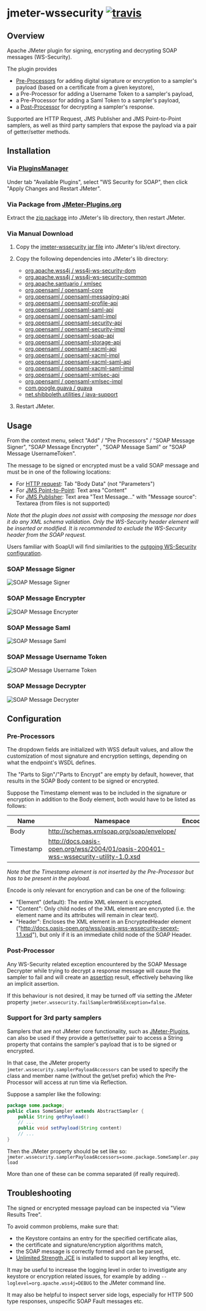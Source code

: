 # jmeter-wssecurity [![travis][travis-image]][travis-url]

[travis-image]: https://travis-ci.org/tilln/jmeter-wssecurity.svg?branch=master
[travis-url]: https://travis-ci.org/tilln/jmeter-wssecurity

Overview
------------

Apache JMeter plugin for signing, encrypting and decrypting SOAP messages (WS-Security).

The plugin provides 
* [Pre-Processors](http://jmeter.apache.org/usermanual/component_reference.html#preprocessors) 
for adding digital signature or encryption to a sampler's payload (based on a certificate from a given keystore),
* a Pre-Processor for adding a Username Token to a sampler's payload,
* a Pre-Processor for adding a Saml Token to a sampler's payload,
* a [Post-Processor](http://jmeter.apache.org/usermanual/component_reference.html#postprocessors)
for decrypting a sampler's response.

Supported are HTTP Request, JMS Publisher and JMS Point-to-Point samplers, as well as third party samplers 
that expose the payload via a pair of getter/setter methods.

Installation
------------

### Via [PluginsManager](https://jmeter-plugins.org/wiki/PluginsManager/)

Under tab "Available Plugins", select "WS Security for SOAP", then click "Apply Changes and Restart JMeter".

### Via Package from [JMeter-Plugins.org](https://jmeter-plugins.org/)

Extract the [zip package](https://jmeter-plugins.org/files/packages/tilln-wssecurity-1.5.zip) into JMeter's lib directory, then restart JMeter.

### Via Manual Download

1. Copy the [jmeter-wssecurity jar file](https://github.com/tilln/jmeter-wssecurity/releases/download/1.5/jmeter-wssecurity-1.5.jar) into JMeter's lib/ext directory.
2. Copy the following dependencies into JMeter's lib directory:
	* [org.apache.wss4j / wss4j-ws-security-dom](https://search.maven.org/remotecontent?filepath=org/apache/wss4j/wss4j-ws-security-dom/2.1.8/wss4j-ws-security-dom-2.1.8.jar)
	* [org.apache.wss4j / wss4j-ws-security-common](https://search.maven.org/remotecontent?filepath=org/apache/wss4j/wss4j-ws-security-common/2.1.8/wss4j-ws-security-common-2.1.8.jar)
	* [org.apache.santuario / xmlsec](https://search.maven.org/remotecontent?filepath=org/apache/santuario/xmlsec/2.0.8/xmlsec-2.0.8.jar)
	* [org.opensaml / opensaml-core](https://search.maven.org/remotecontent?filepath=org/opensaml/opensaml-core/3.3.0/opensaml-core-3.3.0.jar)
	* [org.opensaml / opensaml-messaging-api](https://search.maven.org/remotecontent?filepath=org/opensaml/opensaml-messaging-api/3.3.0/opensaml-messaging-api-3.3.0.jar)
	* [org.opensaml / opensaml-profile-api](https://search.maven.org/remotecontent?filepath=org/opensaml/opensaml-profile-api/3.3.0/opensaml-profile-api-3.3.0.jar)
	* [org.opensaml / opensaml-saml-api](https://search.maven.org/remotecontent?filepath=org/opensaml/opensaml-saml-api/3.3.0/opensaml-saml-api-3.3.0.jar)
	* [org.opensaml / opensaml-saml-impl](https://search.maven.org/remotecontent?filepath=org/opensaml/opensaml-saml-impl/3.3.0/opensaml-saml-impl-3.3.0.jar)
	* [org.opensaml / opensaml-security-api](https://search.maven.org/remotecontent?filepath=org/opensaml/opensaml-security-api/3.3.0/opensaml-security-api-3.3.0.jar)
	* [org.opensaml / opensaml-security-impl](https://search.maven.org/remotecontent?filepath=org/opensaml/opensaml-security-impl/3.3.0/opensaml-security-impl-3.3.0.jar)
	* [org.opensaml / opensaml-soap-api](https://search.maven.org/remotecontent?filepath=org/opensaml/opensaml-soap-api/3.3.0/opensaml-soap-api-3.3.0.jar)
	* [org.opensaml / opensaml-storage-api](https://search.maven.org/remotecontent?filepath=org/opensaml/opensaml-storage-api/3.3.0/opensaml-storage-api-3.3.0.jar)
	* [org.opensaml / opensaml-xacml-api](https://search.maven.org/remotecontent?filepath=org/opensaml/opensaml-xacml-api/3.3.0/opensaml-xacml-api-3.3.0.jar)
	* [org.opensaml / opensaml-xacml-impl](https://search.maven.org/remotecontent?filepath=org/opensaml/opensaml-xacml-impl/3.3.0/opensaml-xacml-impl-3.3.0.jar)
	* [org.opensaml / opensaml-xacml-saml-api](https://search.maven.org/remotecontent?filepath=org/opensaml/opensaml-core/3.3.0/opensaml-xacml-saml-api-3.3.0.jar)
	* [org.opensaml / opensaml-xacml-saml-impl](https://search.maven.org/remotecontent?filepath=org/opensaml/opensaml-xacml-saml-impl/3.3.0/opensaml-xacml-saml-impl-3.3.0.jar)
	* [org.opensaml / opensaml-xmlsec-api](https://search.maven.org/remotecontent?filepath=org/opensaml/opensaml-xmlsec-api/3.3.0/opensaml-xmlsec-api-3.3.0.jar)
	* [org.opensaml / opensaml-xmlsec-impl](https://search.maven.org/remotecontent?filepath=org/opensaml/opensaml-xmlsec-impl/3.3.0/opensaml-xmlsec-impl-3.3.0.jar)
	* [com.google.guava / guava](https://search.maven.org/remotecontent?filepath=com/google/guava/guava/19.0/guava-19.0.jar)
	* [net.shibboleth.utilities / java-support](https://search.maven.org/remotecontent?filepath=net/shibboleth/utilities/java-support/7.3.0/java-support-7.3.0.jar)

3. Restart JMeter.

Usage
------------

From the context menu, select "Add" / "Pre Processors" / "SOAP Message Signer", "SOAP Message Encrypter" , "SOAP Message Saml" or "SOAP Message UsernameToken".

The message to be signed or encrypted must be a valid SOAP message and must be in one of the following locations:
* For [HTTP request](http://jmeter.apache.org/usermanual/component_reference.html#HTTP_Request): Tab "Body Data" (not "Parameters")
* For [JMS Point-to-Point](http://jmeter.apache.org/usermanual/component_reference.html#JMS_Point-to-Point): Text area "Content"
* For [JMS Publisher](http://jmeter.apache.org/usermanual/component_reference.html#JMS_Publisher): Text area "Text Message..." with "Message source": Textarea (from files is not supported)

*Note that the plugin does not assist with composing the message nor does it do any XML schema validation.
Only the WS-Security header element will be inserted or modified.*
*It is recommended to exclude the WS-Security header from the SOAP request.*

Users familiar with SoapUI will find similarities to the [outgoing WS-Security configuration](https://www.soapui.org/soapui-projects/ws-security.html#3-Outgoing-WS-Security-configurations).

### SOAP Message Signer

![SOAP Message Signer](https://raw.githubusercontent.com/tilln/jmeter-wssecurity/master/docs/signature.png)

### SOAP Message Encrypter

![SOAP Message Encrypter](https://raw.githubusercontent.com/tilln/jmeter-wssecurity/master/docs/encryption.png)

### SOAP Message Saml

![SOAP Message Saml](https://raw.githubusercontent.com/fpirson/jmeter-wssecurity/master/docs/saml.png)

### SOAP Message Username Token

![SOAP Message Username Token](https://raw.githubusercontent.com/tilln/jmeter-wssecurity/master/docs/usernametoken.png)

### SOAP Message Decrypter

![SOAP Message Decrypter](https://raw.githubusercontent.com/tilln/jmeter-wssecurity/master/docs/decryption.png)

Configuration
-------------

### Pre-Processors

The dropdown fields are initialized with WSS default values, and allow the customization of most signature and encryption settings, 
depending on what the endpoint's WSDL defines.

The "Parts to Sign"/"Parts to Encrypt" are empty by default, however, that results in the SOAP Body content to be signed or encrypted.

Suppose the Timestamp element was to be included in the signature or encryption in addition to the Body element, both would have to be listed as follows: 

|Name|Namespace|Encode|
|----|---------|------|
|Body|http://schemas.xmlsoap.org/soap/envelope/ | |
|Timestamp|http://docs.oasis-open.org/wss/2004/01/oasis-200401-wss-wssecurity-utility-1.0.xsd | |

*Note that the Timestamp element is not inserted by the Pre-Processor but has to be present in the payload.*

Encode is only relevant for encryption and can be one of the following:
* "Element" (default): The entire XML element is encrypted.
* "Content": Only child nodes of the XML element are encrypted (i.e. the element name and its attributes will remain in clear text).
* "Header": Encloses the XML element in an EncryptedHeader element ("http://docs.oasis-open.org/wss/oasis-wss-wssecurity-secext-1.1.xsd"), 
but only if it is an immediate child node of the SOAP Header.

### Post-Processor

Any WS-Security related exception encountered by the SOAP Message Decrypter 
while trying to decrypt a response message will cause the sampler to fail and will create an 
[assertion](http://jmeter.apache.org/usermanual/component_reference.html#assertions) result, 
effectively behaving like an implicit assertion.

If this behaviour is not desired, it may be turned off via setting the JMeter property `jmeter.wssecurity.failSamplerOnWSSException=false`.

### Support for 3rd party samplers

Samplers that are not JMeter core functionality, such as [JMeter-Plugins](http://jmeter-plugins.org), can also be used
if they provide a getter/setter pair to access a String property that contains the sampler's payload that is to be signed or encrypted.

In that case, the JMeter property `jmeter.wssecurity.samplerPayloadAccessors` can be used to specify the class and member name (without the get/set prefix) 
which the Pre-Processor will access at run time via Reflection.

Suppose a sampler like the following:
```java
package some.package;
public class SomeSampler extends AbstractSampler {
	public String getPayload() 
	// ...
	public void setPayload(String content)
	// ...
}
```

Then the JMeter property should be set like so: `jmeter.wssecurity.samplerPayloadAccessors=some.package.SomeSampler.payload`

More than one of these can be comma separated (if really required).

Troubleshooting
---------------

The signed or encrypted message payload can be inspected via "View Results Tree".

To avoid common problems, make sure that:
- the Keystore contains an entry for the specified certificate alias,
- the certificate and signature/encryption algorithms match,
- the SOAP message is correctly formed and can be parsed,
- [Unlimited Strength JCE](http://www.oracle.com/technetwork/java/javase/downloads/jce8-download-2133166.html) is installed to support all key lengths,
etc.

It may be useful to increase the logging level in order to investigate any keystore or encryption related issues, 
for example by adding `--loglevel=org.apache.wss4j=DEBUG` to the JMeter command line. 

It may also be helpful to inspect server side logs, especially for HTTP 500 type responses, unspecific SOAP Fault messages etc.

